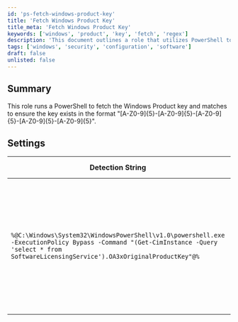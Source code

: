 ```yaml
---
id: 'ps-fetch-windows-product-key'
title: 'Fetch Windows Product Key'
title_meta: 'Fetch Windows Product Key'
keywords: ['windows', 'product', 'key', 'fetch', 'regex']
description: 'This document outlines a role that utilizes PowerShell to retrieve the Windows Product key and verify its format, ensuring it adheres to the specified regex pattern. It includes detailed settings and applicable operating systems for effective implementation.'
tags: ['windows', 'security', 'configuration', 'software']
draft: false
unlisted: false
---
```

## Summary

This role runs a PowerShell to fetch the Windows Product key and matches to ensure the key exists in the format "[A-Z0-9]{5}-[A-Z0-9]{5}-[A-Z0-9]{5}-[A-Z0-9]{5}-[A-Z0-9]{5}".

## Settings

| Detection String                                                                                   | Comparator    | Result                                        | Applicable OS |
|----------------------------------------------------------------------------------------------------|---------------|-----------------------------------------------|----------------|
| `%@C:\Windows\System32\WindowsPowerShell\v1.0\powershell.exe -ExecutionPolicy Bypass -Command "(Get-CimInstance -Query 'select * from SoftwareLicensingService').OA3xOriginalProductKey"@%` | Regex Match   | [A-Z0-9]{5}-[A-Z0-9]{5}-[A-Z0-9]{5}-[A-Z0-9]{5}-[A-Z0-9]{5} | Windows        |



